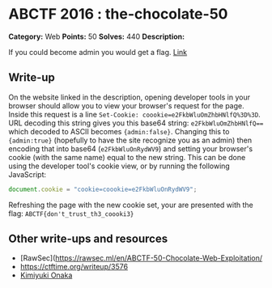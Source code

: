 # ABCTF 2016 : the-chocolate-50

**Category:** Web
**Points:** 50
**Solves:** 440
**Description:**

If you could become admin you would get a flag. [Link](http://yrmyzscnvh.abctf.xyz/web3/)

## Write-up

On the website linked in the description, opening developer tools in your browser should allow you to view your browser's request for the page. Inside this request is a line `Set-Cookie: coookie=e2FkbWluOmZhbHNlfQ%3D%3D`. URL decoding this string gives you this base64 string: `e2FkbWluOmZhbHNlfQ==` which decoded to ASCII becomes `{admin:false}`. Changing this to `{admin:true}` (hopefully to have the site recognize you as an admin) then encoding that into base64 (`e2FkbWluOnRydWV9`) and setting your browser's cookie (with the same name) equal to the new string. This can be done using the developer tool's cookie view, or by running the following JavaScript:

```javascript
document.cookie = "cookie=coookie=e2FkbWluOnRydWV9";
```

Refreshing the page with the new cookie set, your are presented with the flag: `ABCTF{don't_trust_th3_coooki3}`

## Other write-ups and resources

* [RawSec](https://rawsec.ml/en/ABCTF-50-Chocolate-Web-Exploitation/
* https://ctftime.org/writeup/3576
* [Kimiyuki Onaka](https://kimiyuki.net/blog/2016/07/23/abctf-2016/)
